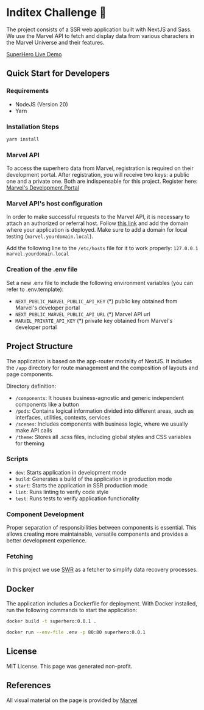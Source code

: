 # Inditex Challenge 🦸

The project consists of a SSR web application built with NextJS and Sass. We use the Marvel API to fetch and display data from various characters in the Marvel Universe and their features.

[SuperHero Live Demo](https://inditex-challenge-66kixvc3jq-lm.a.run.app/)

## Quick Start for Developers

### Requirements
- NodeJS (Version 20)
- Yarn

### Installation Steps
```bash
yarn install
```
### Marvel API
To access the superhero data from Marvel, registration is required on their development portal. After registration, you will receive two keys: a public one and a private one. Both are indispensable for this project. Register here: [Marvel's Development Portal](https://developer.marvel.com/)

### Marvel API's host configuration
In order to make successful requests to the Marvel API, it is necessary to attach an authorized or referral host. Follow [this link](https://developer.marvel.com/account) and add the domain where your application is deployed. Make sure to add a domain for local testing (`marvel.yourdomain.local`).

Add the following line to the `/etc/hosts` file for it to work properly: `127.0.0.1 marvel.yourdomain.local`

### Creation of the .env file
Set a new .env file to include the following environment variables (you can refer to .env.template):
- `NEXT_PUBLIC_MARVEL_PUBLIC_API_KEY` (*) public key obtained from Marvel's developer portal
- `NEXT_PUBLIC_MARVEL_PUBLIC_API_URL` (*) Marvel API url
- `MARVEL_PRIVATE_API_KEY` (*) private key obtained from Marvel's developer portal

## Project Structure
The application is based on the app-router modality of NextJS. It includes the `/app` directory for route management and the composition of layouts and page components.

Directory definition:
- `/components`: It houses business-agnostic and generic independent components like a button
- `/pods`: Contains logical information divided into different areas, such as interfaces, utilities, contexts, services
- `/scenes`: Includes components with business logic, where we usually make API calls
- `/theme`: Stores all .scss files, including global styles and CSS variables for theming

### Scripts
- `dev`: Starts application in development mode
- `build`: Generates a build of the application in production mode
- `start`: Starts the application in SSR production mode
- `lint`: Runs linting to verify code style
- `test`: Runs tests to verify application functionality

### Component Development
Proper separation of responsibilities between components is essential. This allows creating more maintainable, versatile components and provides a better development experience.

### Fetching
In this project we use [SWR](https://swr.vercel.app/) as a fetcher to simplify data recovery processes.

## Docker
The application includes a Dockerfile for deployment. With Docker installed, run the following commands to start the application:

```bash
docker build -t superhero:0.0.1 .
```

```bash
docker run --env-file .env -p 80:80 superhero:0.0.1
```
## License
MIT License. This page was generated non-profit.

## References
All visual material on the page is provided by [Marvel](https://marvel.com)